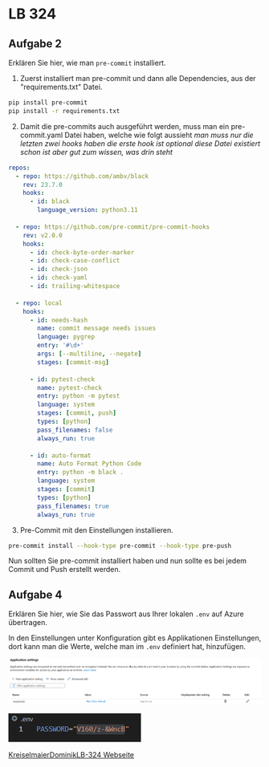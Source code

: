 # LB 324

## Aufgabe 2

Erklären Sie hier, wie man `pre-commit` installiert.

1. Zuerst installiert man pre-commit und dann alle Dependencies, aus der "requirements.txt" Datei.

```bash
pip install pre-commit
pip install -r requirements.txt
```

2. Damit die pre-commits auch ausgeführt werden, muss man ein pre-commit.yaml Datei haben, welche wie folgt aussieht
   _man muss nur die letzten zwei hooks haben die erste hook ist optional_
   _diese Datei existiert schon ist aber gut zum wissen, was drin steht_

```yaml
repos:
  - repo: https://github.com/ambv/black
    rev: 23.7.0
    hooks:
      - id: black
        language_version: python3.11

  - repo: https://github.com/pre-commit/pre-commit-hooks
    rev: v2.0.0
    hooks:
      - id: check-byte-order-marker
      - id: check-case-conflict
      - id: check-json
      - id: check-yaml
      - id: trailing-whitespace

  - repo: local
    hooks:
      - id: needs-hash
        name: commit message needs issues
        language: pygrep
        entry: '#\d+'
        args: [--multiline, --negate]
        stages: [commit-msg]

      - id: pytest-check
        name: pytest-check
        entry: python -m pytest
        language: system
        stages: [commit, push]
        types: [python]
        pass_filenames: false
        always_run: true

      - id: auto-format
        name: Auto Format Python Code
        entry: python -m black .
        language: system
        stages: [commit]
        types: [python]
        pass_filenames: true
        always_run: true
```

3. Pre-Commit mit den Einstellungen installieren.

```bash
pre-commit install --hook-type pre-commit --hook-type pre-push
```

Nun sollten Sie pre-commit installiert haben und nun sollte es bei jedem Commit und Push erstellt werden.

## Aufgabe 4

Erklären Sie hier, wie Sie das Passwort aus Ihrer lokalen `.env` auf Azure übertragen.

In den Einstellungen unter Konfiguration gibt es Applikationen Einstellungen, dort kann man die Werte, welche man im `.env` definiert hat, hinzufügen.

![](assets/20230929_153158_image.png)

![](assets/20230929_153235_image.png)

[KreiselmaierDominikLB-324 Webseite](https://kreiselmaierdominiklb-324.azurewebsites.net/)
